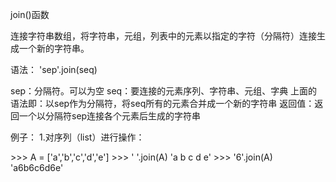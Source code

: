 join()函数

连接字符串数组，将字符串，元组，列表中的元素以指定的字符（分隔符）连接生成一个新的字符串。

语法： 'sep'.join(seq)

sep：分隔符。可以为空
seq：要连接的元素序列、字符串、元组、字典
上面的语法即：以sep作为分隔符，将seq所有的元素合并成一个新的字符串
返回值：返回一个以分隔符sep连接各个元素后生成的字符串

例子： 1.对序列（list）进行操作：

 \>>> A = ['a','b','c','d','e']
 \>>> ' '.join(A)
 'a b c d e'
 \>>> '6'.join(A)
 'a6b6c6d6e' 

